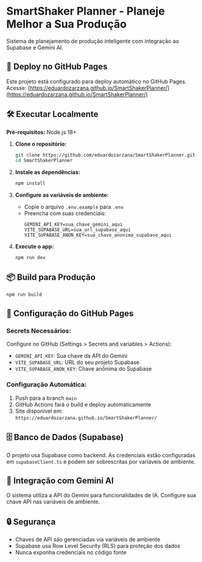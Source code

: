 # SmartShaker Planner - Planeje Melhor a Sua Produção

Sistema de planejamento de produção inteligente com integração ao Supabase e Gemini AI.

## 🚀 Deploy no GitHub Pages

Este projeto está configurado para deploy automático no GitHub Pages. Acesse: [https://eduardozarzana.github.io/SmartShakerPlanner/](https://eduardozarzana.github.io/SmartShakerPlanner/)

## 🛠️ Executar Localmente

**Pré-requisitos:** Node.js 18+

1. **Clone o repositório:**
   ```bash
   git clone https://github.com/eduardozarzana/SmartShakerPlanner.git
   cd SmartShakerPlanner
   ```

2. **Instale as dependências:**
   ```bash
   npm install
   ```

3. **Configure as variáveis de ambiente:**
   - Copie o arquivo `.env.example` para `.env`
   - Preencha com suas credenciais:
     ```
     GEMINI_API_KEY=sua_chave_gemini_aqui
     VITE_SUPABASE_URL=sua_url_supabase_aqui
     VITE_SUPABASE_ANON_KEY=sua_chave_anonima_supabase_aqui
     ```

4. **Execute o app:**
   ```bash
   npm run dev
   ```

## 📦 Build para Produção

```bash
npm run build
```

## 🔧 Configuração do GitHub Pages

### Secrets Necessários:
Configure no GitHub (Settings > Secrets and variables > Actions):

- `GEMINI_API_KEY`: Sua chave da API do Gemini
- `VITE_SUPABASE_URL`: URL do seu projeto Supabase
- `VITE_SUPABASE_ANON_KEY`: Chave anônima do Supabase

### Configuração Automática:
1. Push para a branch `main`
2. GitHub Actions fará o build e deploy automaticamente
3. Site disponível em: `https://eduardozarzana.github.io/SmartShakerPlanner/`

## 🗄️ Banco de Dados (Supabase)

O projeto usa Supabase como backend. As credenciais estão configuradas em `supabaseClient.ts` e podem ser sobrescritas por variáveis de ambiente.

## 🧠 Integração com Gemini AI

O sistema utiliza a API do Gemini para funcionalidades de IA. Configure sua chave API nas variáveis de ambiente.

## 🔒 Segurança

- Chaves de API são gerenciadas via variáveis de ambiente
- Supabase usa Row Level Security (RLS) para proteção dos dados
- Nunca exponha credenciais no código fonte
